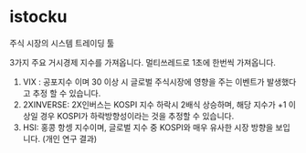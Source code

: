 # istocku

주식 시장의 시스템 트레이딩 툴

3가지 주요 거시경제 지수를 가져옵니다. 멀티쓰레드로 1초에 한번씩 가져옵니다.

1) VIX : 공포지수 이며 30 이상 시 글로벌 주식시장에 영향을 주는 이벤트가 발생했다고 추정 할 수 있습니다.
2) 2XINVERSE: 2X인버스는 KOSPI 지수 하락시 2배식 상승하며, 해당 지수가 +1 이상일 경우 KOSPI가 하락방향성이라는 것을 추정할 수 있습니다.
3) HSI: 홍콩 항셍 지수이며, 글로벌 지수 중 KOSPI와 매우 유사한 시장 방향을 보입니다. (개인 연구 결과)


